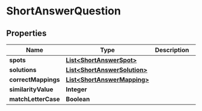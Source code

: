 

# ShortAnswerQuestion


## Properties

| Name | Type | Description | Notes |
|------------ | ------------- | ------------- | -------------|
|**spots** | [**List&lt;ShortAnswerSpot&gt;**](ShortAnswerSpot.md) |  |  [optional] |
|**solutions** | [**List&lt;ShortAnswerSolution&gt;**](ShortAnswerSolution.md) |  |  [optional] |
|**correctMappings** | [**List&lt;ShortAnswerMapping&gt;**](ShortAnswerMapping.md) |  |  [optional] |
|**similarityValue** | **Integer** |  |  [optional] |
|**matchLetterCase** | **Boolean** |  |  [optional] |



